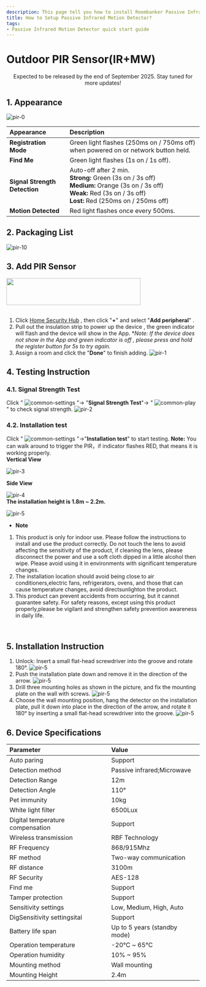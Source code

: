 ```yaml
---
description: This page tell you how to install Roombanker Passive Infrared Motion Detector, and how to add it into the security alarm and home automation system in order to quickly use it.
title: How to Setup Passive Infrared Motion Detector?
tags:
- Passive Infrared Motion Detector quick start guide
---
```


# Outdoor PIR Sensor(IR+MW)


<center>
    Expected to be released by the end of September 2025. Stay tuned for more updates!
</center>

## 1. Appearance

![pir-0](https://dusunprj.oss-us-west-1.aliyuncs.com/RBGW/pic/outdoor-pir/outdoor-pir-0.png)

| **Appearance**                | **Description**                                              |
| :---------------------------- | :----------------------------------------------------------------------------------|
| **Registration Mode**         | Green light flashes (250ms on / 750ms off) when powered on or network button held.          |
| **Find Me**                   | Green light flashes (1s on / 1s off).                                                       |
| **Signal Strength Detection** | Auto-off after 2 min. <br /> **Strong:** Green (3s on / 3s off) <br /> **Medium:** Orange (3s on / 3s off) <br /> **Weak:** Red (3s on / 3s off) <br /> **Lost:** Red (250ms on / 250ms off) <br /> |
| **Motion Detected**           | Red light flashes once every 500ms.                                                         |

## 2. Packaging List

![pir-10](https://dusunprj.oss-us-west-1.aliyuncs.com/RBGW/pic/outdoor-pir/outdoor-pir-10.png)


## 3. Add PIR Sensor 

<div align="left">
  <img src="https://dusunprj.oss-us-west-1.aliyuncs.com/RBGW/pic/outdoor-ipc/um/outdoor-ipc-0.png" width="350" height="70" />
</div>
<br />

1. Click [Home Security Hub](https://www.roombanker.com/products/smart-hub/) , then click "**+**"  and select "**Add peripheral**" .
2. Pull out the insulation strip to power up the device , the green indicator will flash and the device will show in the App.
**Note: If the device does not show in the App and green indicator is off , please press and hold the register button for 5s to try again.*
3. Assign a room  and click the "**Done**" to finish adding.
![pir-1](https://dusunprj.oss-us-west-1.aliyuncs.com/RBGW/pic/outdoor-pir/outdoor-pir-1.png)

## 4. Testing Instruction
### 4.1. Signal Strength Test

Click  " ![common-settings](https://dusunprj.oss-us-west-1.aliyuncs.com/RBGW/pic/common/common-settings.png) "→ "**Signal Strength Test**"→  " ![common-play](https://dusunprj.oss-us-west-1.aliyuncs.com/RBGW/pic/common/common-play.png) "  to check signal strength.
![pir-2](https://dusunprj.oss-us-west-1.aliyuncs.com/RBGW/pic/outdoor-pir/outdoor-pir-2.png)

### 4.2. Installation test

Click " ![common-settings](https://dusunprj.oss-us-west-1.aliyuncs.com/RBGW/pic/common/common-settings.png) "→"**Installation test**" to start testing.
**Note:** You can walk around to trigger the PIR，if indicator flashes RED, that means it is working properly.<br />
**Vertical View**

![pir-3](https://dusunprj.oss-us-west-1.aliyuncs.com/RBGW/pic/outdoor-pir/outdoor-pir-3.png)<br />

**Side View**

![pir-4](https://dusunprj.oss-us-west-1.aliyuncs.com/RBGW/pic/outdoor-pir/outdoor-pir-4.png)<br />
**The installation height is 1.8m ~ 2.2m.**<br />

![pir-5](https://dusunprj.oss-us-west-1.aliyuncs.com/RBGW/pic/outdoor-pir/outdoor-pir-5.png)<br />

* **Note**<br />
1. This product is only for indoor use. Please follow the instructions to install and use the product correctly. Do not touch the lens to avoid affecting the sensitivity of the product, if cleaning the lens, please disconnect the power and use a soft cloth dipped in a little alcohol then wipe. Please avoid using it in environments with significant temperature changes.
2. The installation location should avoid being close to air conditioners,electric fans, refrigerators, ovens, and those that can cause temperature changes, avoid directsunlighton the product.
3. This product can prevent accidents from occurring, but it cannot guarantee safety. For safety reasons, except using this product properly,please be vigilant and strengthen safety prevention awareness in daily life.
<br />

## 5. Installation Instruction

1. Unlock: Insert a small flat-head screwdriver into the groove and rotate 180°.
![pir-5](https://dusunprj.oss-us-west-1.aliyuncs.com/RBGW/pic/outdoor-pir/outdoor-pir-6.png)
2. Push the installation plate down and remove it in the direction of the arrow.
![pir-5](https://dusunprj.oss-us-west-1.aliyuncs.com/RBGW/pic/outdoor-pir/outdoor-pir-7.png)
3. Drill three mounting holes as shown in the picture, and fix the mounting plate on the wall with screws.
![pir-5](https://dusunprj.oss-us-west-1.aliyuncs.com/RBGW/pic/outdoor-pir/outdoor-pir-8.png)
4. Choose the wall mounting position, hang the detector on the installation plate, pull it down into place in the direction of the arrow, and rotate it 180° by inserting a small flat-head screwdriver into the groove.
![pir-5](https://dusunprj.oss-us-west-1.aliyuncs.com/RBGW/pic/outdoor-pir/outdoor-pir-9.png)

## 6. Device Specifications

| Parameter                        | Value                                                      |
| :------------------------------- | :----------------------------------------------------------|
| Auto paring                      | Support                         |
| Detection method                 | Passive infrared;Microwave      |
| Detection Range                  | 12m                             |
| Detection Angle                  | 110°                            |
| Pet immunity                     | 10kg                            |
| White light filter               | 6500Lux                         |
| Digital temperature compensation | Support                         |
| Wireless transmission            | RBF Technology                  |
| RF Frequency                     | 868/915Mhz                      |
| RF method                        | Two-way communication           |
| RF distance                      | 3100m                           |
| RF Security                      | AES-128                         |
| Find me                          | Support                         |
| Tamper protection                | Support                         |
| Sensitivity settings             | Low, Medium, High, Auto         |
| DigSensitivity settingsital      | Support                         |
| Battery life span                | Up to 5 years (standby mode)    | 
| Operation temperature            | -20℃ ~ 65℃                     |
| Operation humidity               | 10% ~ 95%                       |
| Mounting method                  | Wall mounting                   |
| Mounting Height                  | 2.4m                            |

